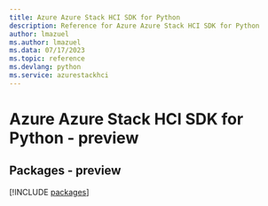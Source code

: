 ```yaml
---
title: Azure Azure Stack HCI SDK for Python
description: Reference for Azure Azure Stack HCI SDK for Python
author: lmazuel
ms.author: lmazuel
ms.data: 07/17/2023
ms.topic: reference
ms.devlang: python
ms.service: azurestackhci
---
```

# Azure Azure Stack HCI SDK for Python - preview
## Packages - preview
[!INCLUDE [packages](azure-stack-hci-index.md)]